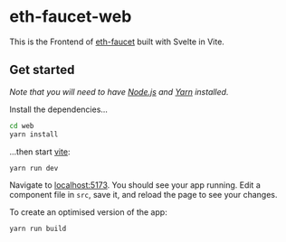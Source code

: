 # eth-faucet-web

This is the Frontend of [eth-faucet](https://github.com/chainflag/eth-faucet) built with Svelte in Vite.

## Get started

_Note that you will need to have [Node.js](https://nodejs.org) and [Yarn](https://yarnpkg.com) installed._

Install the dependencies...

```bash
cd web
yarn install
```

...then start [vite](https://vitejs.dev/):

```bash
yarn run dev
```

Navigate to [localhost:5173](http://localhost:5173). You should see your app running. Edit a component file in `src`, save it, and reload the page to see your changes.

To create an optimised version of the app:

```bash
yarn run build
```
